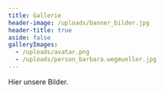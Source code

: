 ```yaml
---
title: Gallerie
header-image: /uploads/banner_bilder.jpg
header-title: true
aside: false
galleryImages:
  - /uploads/avatar.png
  - /uploads/person_barbara.wegmueller.jpg
---
```

Hier unsere Bilder.
